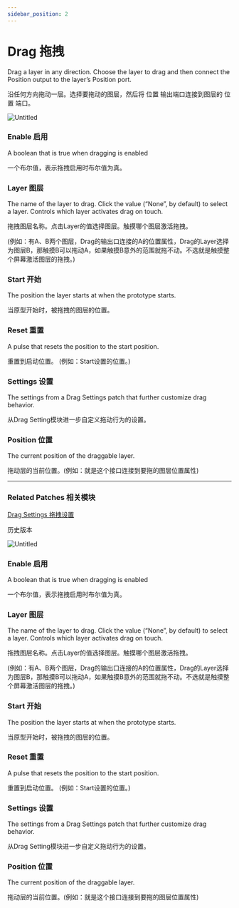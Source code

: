 ```yaml
---
sidebar_position: 2
---
```


# Drag 拖拽

Drag a layer in any direction. Choose the layer to drag and then connect the Position output to the layer’s Position port.

沿任何方向拖动一层。选择要拖动的图层，然后将 位置 输出端口连接到图层的 位置 端口。

![Untitled](https://s3.us-west-2.amazonaws.com/secure.notion-static.com/77b19bb2-0611-4e57-abb3-1be7ceb26d2d/Untitled.png?X-Amz-Algorithm=AWS4-HMAC-SHA256&X-Amz-Content-Sha256=UNSIGNED-PAYLOAD&X-Amz-Credential=AKIAT73L2G45EIPT3X45%2F20220602%2Fus-west-2%2Fs3%2Faws4_request&X-Amz-Date=20220602T170643Z&X-Amz-Expires=86400&X-Amz-Signature=6c967fb45255f3e23997e7ccc56dd2cc2d61e7309f2996215be42f093664e08a&X-Amz-SignedHeaders=host&response-content-disposition=filename%20%3D%22Untitled.png%22&x-id=GetObject)

### Enable 启用

A boolean that is true when dragging is enabled

一个布尔值，表示拖拽启用时布尔值为真。

### Layer 图层

The name of the layer to drag. Click the value (“None”, by default) to select a layer. Controls which layer activates drag on touch.

拖拽图层名称。点击Layer的值选择图层。触摸哪个图层激活拖拽。

(例如：有A、B两个图层，Drag的输出口连接的A的位置属性，Drag的Layer选择为图层B，那触摸B可以拖动A，如果触摸B意外的范围就拖不动。不选就是触摸整个屏幕激活图层的拖拽。)

### Start 开始

The position the layer starts at when the prototype starts.

当原型开始时，被拖拽的图层的位置。

### Reset 重置

A pulse that resets the position to the start position.

重置到启动位置。 (例如：Start设置的位置。)

### Settings 设置

The settings from a Drag Settings patch that further customize drag behavior.

从Drag Setting模块进一步自定义拖动行为的设置。

### Position 位置

The current position of the draggable layer.

拖动层的当前位置。(例如：就是这个接口连接到要拖的图层位置属性)

------

### Related Patches 相关模块

[Drag Settings 拖拽设置](./Drag%20Settings.md)

历史版本

![Untitled](https://s3.us-west-2.amazonaws.com/secure.notion-static.com/840769cd-39b6-4d19-b794-9338e28d63e4/Untitled.png?X-Amz-Algorithm=AWS4-HMAC-SHA256&X-Amz-Content-Sha256=UNSIGNED-PAYLOAD&X-Amz-Credential=AKIAT73L2G45EIPT3X45%2F20220602%2Fus-west-2%2Fs3%2Faws4_request&X-Amz-Date=20220602T170624Z&X-Amz-Expires=86400&X-Amz-Signature=2a67aa49f988752661111500a2fe8bc9c2f0216318214f53beeb863e6653e208&X-Amz-SignedHeaders=host&response-content-disposition=filename%20%3D%22Untitled.png%22&x-id=GetObject)

### Enable 启用

A boolean that is true when dragging is enabled

一个布尔值，表示拖拽启用时布尔值为真。

### Layer 图层

The name of the layer to drag. Click the value (“None”, by default) to select a layer. Controls which layer activates drag on touch.

拖拽图层名称。点击Layer的值选择图层。触摸哪个图层激活拖拽。

(例如：有A、B两个图层，Drag的输出口连接的A的位置属性，Drag的Layer选择为图层B，那触摸B可以拖动A，如果触摸B意外的范围就拖不动。不选就是触摸整个屏幕激活图层的拖拽。)

### Start 开始

The position the layer starts at when the prototype starts.

当原型开始时，被拖拽的图层的位置。

### Reset 重置

A pulse that resets the position to the start position.

重置到启动位置。 (例如：Start设置的位置。)

### Settings 设置

The settings from a Drag Settings patch that further customize drag behavior.

从Drag Setting模块进一步自定义拖动行为的设置。

### Position 位置

The current position of the draggable layer.

拖动层的当前位置。(例如：就是这个接口连接到要拖的图层位置属性)
